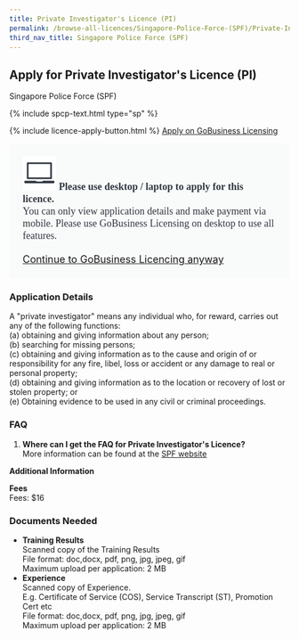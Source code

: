 ```yaml
---
title: Private Investigator's Licence (PI)
permalink: /browse-all-licences/Singapore-Police-Force-(SPF)/Private-Investigator's-Licence-(PI)
third_nav_title: Singapore Police Force (SPF)
---
```


## Apply for Private Investigator's Licence (PI)

Singapore Police Force (SPF)

{% include spcp-text.html type="sp" %}

{% include licence-apply-button.html %}
<a class="btn" id = "desktopNotice" href="https://licence1.business.gov.sg/feportal/web/frontier/eAdvisor?redirection=true&selectedLicenceIds=243" target="_blank" rel="noopener">Apply on GoBusiness Licensing</a>
<div id = "mobileNotice" style="background: #F9FAFA; border-radius: 5px; width: auto; height: auto; padding: 24px 24px; font-size: 18px; color: #313840;">
<img src="/images/laptop.svg" alt="" style="height: 60px; width: 60px; margin-left: 0px;">
<span style="font-weight: bold; font-family: hknova-bold; font-size: 18px; ">Please use desktop / laptop to apply for this licence.</span><br>
<span style="font-family: hknova-regular;">You can only view application details and make payment via mobile. Please use GoBusiness Licensing on desktop to use all features.</span><br><br>
<a id="mobileNotice" href="https://licence1.business.gov.sg/feportal/web/frontier/eAdvisor?redirection=true&selectedLicenceIds=243" target="_blank" rel="noopener">Continue to GoBusiness Licencing anyway</a>
</div>

<H3>Application Details</H3>

<p>A "private investigator" means any individual who, for reward, carries out any of the following functions:<br>(a) obtaining and giving information about any person;<br>(b) searching for missing persons;<br>(c) obtaining and giving information as to the cause and origin of or responsibility for any fire, libel, loss or accident or any damage to real or personal property;<br>(d) obtaining and giving information as to the location or recovery of lost or stolen property; or<br>(e) Obtaining evidence to be used in any civil or criminal proceedings.</p>

<h3>FAQ</h3>

<ol>
  <li>
    <strong>Where can I get the FAQ for Private Investigator's Licence?
</strong><br>        
More information can be found at the 
<a href="https://www.police.gov.sg/e-Services/Police-Licences/Security-Officer-Licence" target="_blank" rel="noopener">SPF website</a>
  </li>
</ol>

<strong>Additional Information</strong>

<p><strong>Fees</strong><br>
Fees: $16</p>

<H3>Documents Needed</H3>

<ul>
<li><strong>Training Results</strong><br />Scanned copy of the Training Results
<br>
File format: doc,docx, pdf, png, jpg, jpeg, gif<br>
Maximum upload per application: 2 MB
</li>

<li><strong>Experience</strong><br />Scanned copy of Experience.<br />E.g. Certificate of Service (COS), Service Transcript (ST), Promotion Cert etc
<br>
File format: doc,docx, pdf, png, jpg, jpeg, gif<br>
Maximum upload per application: 2 MB
</li>

</ul>


